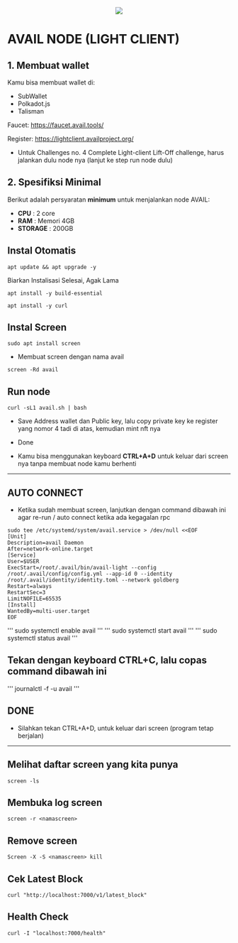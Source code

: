 
<p align="center">
  <img width="auto" height="auto" src="https://miro.medium.com/v2/resize:fit:1400/0*KCb_CCSoSeis6uy2.jpeg">
</p>

# AVAIL NODE (LIGHT CLIENT)

## 1. Membuat wallet

Kamu bisa membuat wallet di:

* SubWallet
* Polkadot.js
* Talisman

Faucet: https://faucet.avail.tools/

Register: https://lightclient.availproject.org/
* Untuk Challenges no. 4 Complete Light-client Lift-Off challenge, harus jalankan dulu node nya (lanjut ke step run node dulu)

## 2. Spesifiksi Minimal

Berikut adalah persyaratan **minimum** untuk menjalankan node AVAIL:

 -  **CPU**     : 2 core
 -  **RAM**     : Memori 4GB
 -  **STORAGE** : 200GB

## Instal Otomatis

```
apt update && apt upgrade -y
```

Biarkan Instalisasi Selesai, Agak Lama


```
apt install -y build-essential
```
```
apt install -y curl
```

## Instal Screen

```
sudo apt install screen
```

- Membuat screen dengan nama avail 

```
screen -Rd avail
```

## Run node

```
curl -sL1 avail.sh | bash
```

- Save Address wallet dan Public key, lalu copy private key ke register yang nomor 4 tadi di atas, kemudian mint nft nya

- Done

- Kamu bisa menggunakan keyboard **CTRL+A+D** untuk keluar dari screen nya tanpa membuat node kamu berhenti

---------------------------------------------------------------------------------------------------------------
## AUTO CONNECT

- Ketika sudah membuat screen, lanjutkan dengan command dibawah ini agar re-run / auto connect ketika ada kegagalan rpc
 ```
sudo tee /etc/systemd/system/avail.service > /dev/null <<EOF
[Unit]
Description=avail Daemon
After=network-online.target
[Service]
User=$USER
ExecStart=/root/.avail/bin/avail-light --config /root/.avail/config/config.yml --app-id 0 --identity /root/.avail/identity/identity.toml --network goldberg
Restart=always
RestartSec=3
LimitNOFILE=65535
[Install]
WantedBy=multi-user.target
EOF
```
'''
sudo systemctl enable avail
'''
'''
sudo systemctl start avail
'''
'''
sudo systemctl status avail
'''
## Tekan dengan keyboard CTRL+C, lalu copas command dibawah ini
'''
journalctl -f -u avail
'''
## DONE
- Silahkan tekan CTRL+A+D, untuk keluar dari screen (program tetap berjalan)
---------------------------------------------------------------------------------------------------------------

## Melihat daftar screen yang kita punya
```
screen -ls
```

## Membuka log screen
```
screen -r <namascreen>
```

## Remove screen
```
Screen -X -S <namascreen> kill
```

## Cek Latest Block
```
curl "http://localhost:7000/v1/latest_block"
```

## Health Check
```
curl -I "localhost:7000/health"
```

